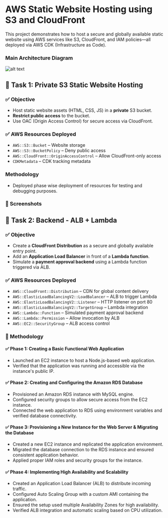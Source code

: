 # AWS Static Website Hosting using S3 and CloudFront

This project demonstrates how to host a secure and globally available static website using AWS services like S3, CloudFront, and IAM policies—all deployed via AWS CDK (Infrastructure as Code).
### Main Architecture Diagram
![alt text](<Architecture-Task-1 Full Implementation.drawio.png>)

## 📌 Task 1: Private S3 Static Website Hosting

### ✅ Objective

- Host static website assets (HTML, CSS, JS) in a **private** S3 bucket.
- **Restrict public access** to the bucket.
- Use OAC (Origin Access Control) for secure access via CloudFront.

### ✅ AWS Resources Deployed

- `AWS::S3::Bucket` – Website storage
- `AWS::S3::BucketPolicy` – Deny public access
- `AWS::CloudFront::OriginAccessControl` – Allow CloudFront-only access
- `CDKMetadata` – CDK tracking metadata

### Methodology
- Deployed phase wise deployment of resources for testing and debugging purposes.


### 📸 Screenshots

## 📌 Task 2: Backend - ALB + Lambda

### ✅ Objective

- Create a **CloudFront Distribution** as a secure and globally available entry point.
- Add an **Application Load Balancer** in front of a **Lambda function**.
- Simulate a **payment approval backend** using a Lambda function triggered via ALB.

### ✅ AWS Resources Deployed

- `AWS::CloudFront::Distribution` – CDN for global content delivery
- `AWS::ElasticLoadBalancingV2::LoadBalancer` – ALB to trigger Lambda
- `AWS::ElasticLoadBalancingV2::Listener` – HTTP listener on port 80
- `AWS::ElasticLoadBalancingV2::TargetGroup` – Lambda integration
- `AWS::Lambda::Function` – Simulated payment approval backend
- `AWS::Lambda::Permission` – Allow invocation by ALB
- `AWS::EC2::SecurityGroup` – ALB access control

### 🧪 Methodology

#### ✅ Phase 1: Creating a Basic Functional Web Application
- Launched an EC2 instance to host a Node.js-based web application.
- Verified that the application was running and accessible via the instance's public IP.

#### ✅ Phase 2: Creating and Configuring the Amazon RDS Database
- Provisioned an Amazon RDS instance with MySQL engine.
- Configured security groups to allow secure access from the EC2 instance.
- Connected the web application to RDS using environment variables and verified database connectivity.

#### ✅ Phase 3: Provisioning a New Instance for the Web Server & Migrating the Database
- Created a new EC2 instance and replicated the application environment.
- Migrated the database connection to the RDS instance and ensured consistent application behavior.
- Applied proper IAM roles and security groups for the instance.

#### ✅ Phase 4: Implementing High Availability and Scalability
- Created an Application Load Balancer (ALB) to distribute incoming traffic.
- Configured Auto Scaling Group with a custom AMI containing the application.
- Ensured the setup used multiple Availability Zones for high availability.
- Verified ALB integration and automatic scaling based on CPU utilization.



